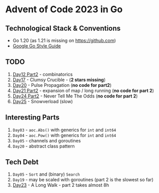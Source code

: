 # Advent of Code 2023 in Go

## Technological Stack & Conventions
* Go 1.20 (as 1.21 is missing on https://github.com)
* [Google Go Style Guide](https://google.github.io/styleguide/go/guide)

## TODO
1. [Day12 Part2](https://adventofcode.com/2023/day/12#part2) - combinatorics
2. [Day17](https://adventofcode.com/2023/day/17) - Clumsy Crucible - (**2 stars missing**)
3. [Day20](https://adventofcode.com/2023/day/20#part2) - Pulse Propagation (**no code for part2**)
4. [Day21 Part2](https://adventofcode.com/2023/day/21#part2) - expansion of map / long running (**no code for part 2**)
5. [Day24 Part2](https://adventofcode.com/2023/day/24#part2) - Never Tell Me The Odds (**no code for part 2**)
6. [Day25](https://adventofcode.com/2023/day/25) - Snowverload (slow)

## Interesting Parts
1. `Day03` - `aoc.Abs()` with generics for `int` and `int64`
2. `Day04` - `aoc.Pow()` with generics for `int` and `int64`
3. `Day05` - channels and goroutines
4. `Day20` - abstract class pattern

## Tech Debt
1. `Day05` - `Sort` and (binary) `Search`
2. `Day19` - may be scaled with goroutines (part 2 is the slowest so far)
3. [Day23](https://adventofcode.com/2023/day/23) - A Long Walk - part 2 takes almost 8h
